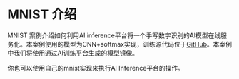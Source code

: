 
# MNIST 介绍
MNIST 案例介绍如何利用AI inference平台将一个手写数字识别的AI模型在线服务化。本案例使用的模型为CNN+softmax实现，训练源代码位于[GitHub](https://github.com/ucloud/uai-sdk/tree/master/examples/keras/train/mnist/code)。本案例中我们将使用通过AI训练平台生成的模型镜像。

你也可以使用自己的mnist实现来执行AI Inference平台的操作。

